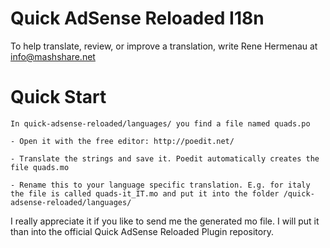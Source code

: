 #  Quick AdSense Reloaded I18n #

  To help translate, review, or improve a translation, write Rene Hermenau at info@mashshare.net


# Quick Start #

    In quick-adsense-reloaded/languages/ you find a file named quads.po

    - Open it with the free editor: http://poedit.net/

    - Translate the strings and save it. Poedit automatically creates the file quads.mo

    - Rename this to your language specific translation. E.g. for italy the file is called quads-it_IT.mo and put it into the folder /quick-adsense-reloaded/languages/

I really appreciate it if you like to send me the generated mo file. I will put it than into the official Quick AdSense Reloaded Plugin repository.

